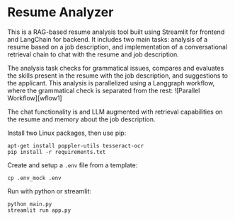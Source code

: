 # Resume Analyzer
This is a RAG-based resume analysis tool built using Streamlit for frontend and LangChain for backend. 
It includes two main tasks: analysis of a resume based on a job description, and 
implementation of a conversational retrieval chain to chat with the resume and job description.

The analysis task checks for grammatical issues, compares and evaluates the skills present in the resume 
with the job description, and suggestions to the applicant. 
This analysis is parallelized using a Langgraph workflow, where the grammatical check is separated 
from the rest: ![Parallel Workflow][wflow1]


The chat functionality is and LLM augmented with retrieval capabilities on the resume and 
memory about the job description.

Install two Linux packages, then use pip:
```
apt-get install poppler-utils tesseract-ocr
pip install -r requirements.txt
```
Create and setup a `.env` file from a template:
```
cp .env_mock .env
```

Run with python or streamlit:
```
python main.py
streamlit run app.py
```